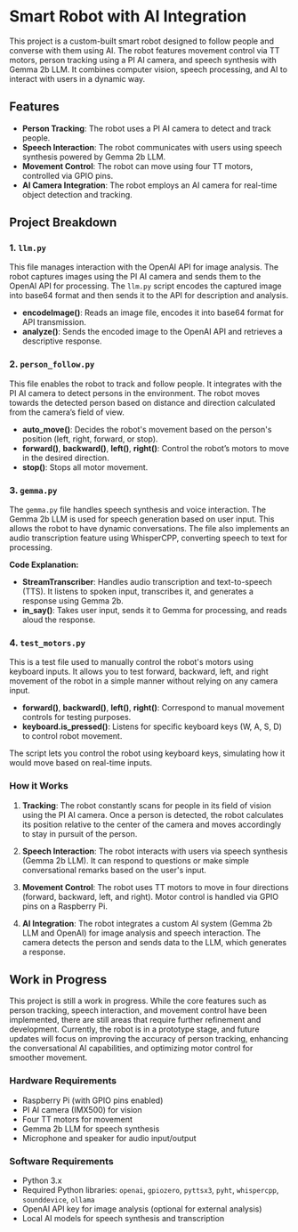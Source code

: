 # Smart Robot with AI Integration

This project is a custom-built smart robot designed to follow people and converse with them using AI. The robot features movement control via TT motors, person tracking using a PI AI camera, and speech synthesis with Gemma 2b LLM. It combines computer vision, speech processing, and AI to interact with users in a dynamic way.

## Features

- **Person Tracking**: The robot uses a PI AI camera to detect and track people.
- **Speech Interaction**: The robot communicates with users using speech synthesis powered by Gemma 2b LLM.
- **Movement Control**: The robot can move using four TT motors, controlled via GPIO pins.
- **AI Camera Integration**: The robot employs an AI camera for real-time object detection and tracking.

## Project Breakdown

### 1. **`llm.py`**
This file manages interaction with the OpenAI API for image analysis. The robot captures images using the PI AI camera and sends them to the OpenAI API for processing. The `llm.py` script encodes the captured image into base64 format and then sends it to the API for description and analysis. 

- **encodeImage()**: Reads an image file, encodes it into base64 format for API transmission.
- **analyze()**: Sends the encoded image to the OpenAI API and retrieves a descriptive response.

### 2. **`person_follow.py`**
This file enables the robot to track and follow people. It integrates with the PI AI camera to detect persons in the environment. The robot moves towards the detected person based on distance and direction calculated from the camera’s field of view.

- **auto_move()**: Decides the robot's movement based on the person's position (left, right, forward, or stop).
- **forward()**, **backward()**, **left()**, **right()**: Control the robot’s motors to move in the desired direction.
- **stop()**: Stops all motor movement.

### 3. **`gemma.py`**
The `gemma.py` file handles speech synthesis and voice interaction. The Gemma 2b LLM is used for speech generation based on user input. This allows the robot to have dynamic conversations. The file also implements an audio transcription feature using WhisperCPP, converting speech to text for processing.

**Code Explanation:**
- **StreamTranscriber**: Handles audio transcription and text-to-speech (TTS). It listens to spoken input, transcribes it, and generates a response using Gemma 2b.
- **in_say()**: Takes user input, sends it to Gemma for processing, and reads aloud the response.

### 4. **`test_motors.py`**
This is a test file used to manually control the robot's motors using keyboard inputs. It allows you to test forward, backward, left, and right movement of the robot in a simple manner without relying on any camera input.

- **forward()**, **backward()**, **left()**, **right()**: Correspond to manual movement controls for testing purposes.
- **keyboard.is_pressed()**: Listens for specific keyboard keys (W, A, S, D) to control robot movement.

The script lets you control the robot using keyboard keys, simulating how it would move based on real-time inputs.

### How it Works
1. **Tracking**: The robot constantly scans for people in its field of vision using the PI AI camera. Once a person is detected, the robot calculates its position relative to the center of the camera and moves accordingly to stay in pursuit of the person.
   
2. **Speech Interaction**: The robot interacts with users via speech synthesis (Gemma 2b LLM). It can respond to questions or make simple conversational remarks based on the user's input.

3. **Movement Control**: The robot uses TT motors to move in four directions (forward, backward, left, and right). Motor control is handled via GPIO pins on a Raspberry Pi.

4. **AI Integration**: The robot integrates a custom AI system (Gemma 2b LLM and OpenAI) for image analysis and speech interaction. The camera detects the person and sends data to the LLM, which generates a response.

## Work in Progress

This project is still a work in progress. While the core features such as person tracking, speech interaction, and movement control have been implemented, there are still areas that require further refinement and development. Currently, the robot is in a prototype stage, and future updates will focus on improving the accuracy of person tracking, enhancing the conversational AI capabilities, and optimizing motor control for smoother movement.

### Hardware Requirements
- Raspberry Pi (with GPIO pins enabled)
- PI AI camera (IMX500) for vision
- Four TT motors for movement
- Gemma 2b LLM for speech synthesis
- Microphone and speaker for audio input/output

### Software Requirements
- Python 3.x
- Required Python libraries: `openai`, `gpiozero`, `pyttsx3`, `pyht`, `whispercpp`, `sounddevice`, `ollama`
- OpenAI API key for image analysis (optional for external analysis)
- Local AI models for speech synthesis and transcription
